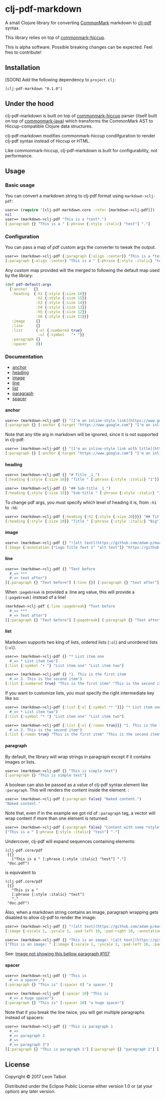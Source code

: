 # clj-pdf-markdown

A small Clojure library for converting [CommonMark][1] markdown to [clj-pdf][2] syntax. 

This library relies on top of [commonmark-hiccup][3].

This is alpha software. Possible breaking changes can be expected. Feel fres to contribute!

[1]: http://spec.commonmark.org/
[2]: https://github.com/yogthos/clj-pdf


## Installation

[SOON] Add the following dependency to `project.clj`:

    [clj-pdf-markdown "0.1.0"]


## Under the hood

clj-pdf-markdown is built on top of [commonmark-hiccup][3] parser (itself built on top of [commonmark-java][4]) which transforms the CommonMark AST to Hiccup-compatible Clojure data structures. 

clj-pdf-markdown modifies commonmark-hiccup condifguration to render clj-pdf syntax instead of Hiccup or HTML.

Like commonmark-hiccup, clj-pdf-markdown is built for configurability, not performance.

[3]: https://github.com/bitterblue/commonmark-hiccup
[4]: https://github.com/atlassian/commonmark-java

## Usage

### Basic usage
You can convert a markdown string to clj-pdf format using `markdown->clj-pdf`:

```clojure
user=> (require '[clj-pdf-markdown.core :refer [markdown->clj-pdf]])
nil
user=> (markdown->clj-pdf "This is a *test*.")
[:paragraph {} "This is a " [:phrase {:style :italic} "test"] "."]
```

### Configuration

You can pass a map of pdf custom args the converter to tweak the output. 

```clojure
user=> (markdown->clj-pdf {:paragraph {:align :center}} "This is a *test*.")
[:paragraph {:align :center} "This is a " [:phrase {:style :italic} "test"] "."]
```
Any custom map provided will the merged to following the default map used by the library:
```clojure
(def pdf-default-args 
  {:anchor   {}
   :heading  {:h1 {:style {:size 16}}
              :h2 {:style {:size 15}}
              :h3 {:style {:size 14}}
              :h4 {:style {:size 13}}
              :h5 {:style {:size 12}}
              :h6 {:style {:size 11}}}
   :image     {}
   :line      {}
   :list      {:ol {:numbered true}
               :ul {:symbol   "• "}}
   :paragraph {}
   :spacer    0})
```

### Documentation
- [anchor](#anchor)
- [heading](#heading)
- [image](#image)
- [line](#line)
- [list](#list)
- [paragraph](#paragraph)
- [spacer](#spacer)

#### anchor
```clojure
user=> (markdown->clj-pdf {} "[I'm an inline-style link](https://www.google.com)")
[:paragraph {} [:anchor {:target "https://www.google.com"} "I'm an inline-style link"]]
```
Note that any title arg in markdown will be ignored, since it is not supported in clj-pdf:
```clojure
user=> (markdown->clj-pdf {} "[I'm an inline-style link with title](https://www.google.com \"Google's Homepage\")")
[:paragraph {} [:anchor {:target "https://www.google.com"} "I'm an inline-style link with title"]]
```

#### heading
```clojure
user=> (markdown->clj-pdf {} "# Title _1_")
[:heading {:style {:size 16}} "Title " [:phrase {:style :italic} "1"]]

user=> (markdown->clj-pdf {} "## Sub-title _1_")
[:heading {:style {:size 15}} "Sub-title " [:phrase {:style :italic} "1"]]
```
To change pdf args, you must specify which level of heading it is, from `:h1` to `:h6`:
```clojure
user=> (markdown->clj-pdf {:heading {:h2 {:style {:size 20}}}} "## Title _Big_") 
[:heading {:style {:size 20}} "Title " [:phrase {:style :italic} "Big"]]
```

#### image
```clojure
user=> (markdown->clj-pdf {} "![alt text](https://github.com/adam-p/markdown-here/raw/master/src/common/images/icon48.png \"Logo Title Text 1\")")
[:Image {:annotation ["Logo Title Text 1" "alt text"]} "https://github.com/adam-p/markdown-here/raw/master/src/common/images/icon48.png"]
```


#### line
```clojure
user=> (markdown->clj-pdf {} "Text before
  #_=> ***
  #_=> text after")
[[:paragraph {} "Text before"] [:line {}] [:paragraph {} "text after"]]
```
When `:pagebreak` is provided a :line arg value, this will provide a `[:pagebreak]` instead of a line!
```clojure
(markdown->clj-pdf {:line :pagebreak} "Text before
  #_=> ***
  #_=> Text after")
[[:paragraph {} "Text before"] [:pagebreak] [:paragraph {} "Text after"]]
```

#### list

Markdown supports two king of lists, ordered lists (`:ol`) and unordered lists (`:ul`).

```clojure
user=> (markdown->clj-pdf {} "* List item one
  #_=> * List item two")
[:list {:symbol "• "} "List item one" "List item two"]

user=> (markdown->clj-pdf {} "1. This is the first item
  #_=> 2. This is the second item")
[:list {:numbered true} "This is the first item" "This is the second item"]
```

If you want to customize lists, you must specify the right intermediate key like so:

```clojure
user=> (markdown->clj-pdf {:list {:ul {:symbol "* "}}} "* List item one
  #_=> * List item two")
[:list {:symbol "* "} "List item one" "List item two"]

user=> (markdown->clj-pdf {:list {:ol {:roman true}}} "1. This is the first item
  #_=> 2. This is the second item")
[:list {:roman true} "This is the first item" "This is the second item"]
```

#### paragraph
By default, the library will wrap strings in paragraph except if it contains images or lists. 
```clojure
user=> (markdown->clj-pdf {} "This is simple text")
[:paragraph {} "This is simple text"]
```

A boolean can also be passed as a value of clj-pdf syntax element like `:paragraph`. This will renders the content inside the element. :

```clojure
user=> (markdown->clj-pdf {:paragraph false} "Naked content.")
"Naked content."
```

Note that, even if in the example we got rid of `:paragraph` tag, a vector will wrap content if more than one element is returned:

```clojure
user=> (markdown->clj-pdf {:paragraph false} "Content with some *style*."))
["This is a " [:phrase {:style :italic} "test"] "."]
```

Undercover, clj-pdf will expand sequences containing elements:
``` 
(clj-pdf.core/pdf
 [{}
   ["This is a " [:phrase {:style :italic} "test"] "."]
 "doc.pdf")
 ```
is equivalent to
```
(clj-pdf.core/pdf
 [{}
   "This is a "
   [:phrase {:style :italic} "test"] 
   "."
 "doc.pdf")
```

Àlso, when a markdown string contains an image, paragraph wrapping gets disabled to allow clj-pdf to render the image:
```clojure
user=> (markdown->clj-pdf {} "![alt text](https://github.com/adam-p/markdown-here/raw/master/src/common/images/icon48.png \"Logo Title Text 1\")")
[:image {:xscale 1, :yscale 1, :pad-left 10, :pad-right 10, :annotation ["Logo Title Text 1" "alt text"]} "https://github.com/adam-p/markdown-here/raw/master/src/common/images/icon48.png"]

user=> (markdown->clj-pdf {} "This is an image: ![alt text](https://github.com/adam-p/markdown-here/raw/master/src/common/images/icon48.png \"Logo Title Text 1\")")
["This is an image: " [:image {:xscale 1, :yscale 1, :pad-left 10, :pad-right 10, :annotation ["Logo Title Text 1" "alt text"]} "https://github.com/adam-p/markdown-here/raw/master/src/common/images/icon48.png"]]
```
See: [Image not showing this bellow paragraph #107](https://github.com/yogthos/clj-pdf/issues/107)

#### spacer

```clojure
user=> (markdown->clj-pdf {} "This is
  #_=> a spacer.")
[:paragraph {} "This is" [:spacer 0] "a spacer."]

user=> (markdown->clj-pdf {:spacer 10} "This is
  #_=> a huge spacer")
[:paragraph {} "This is" [:spacer 10] "a huge spacer"]
```
Note that if you break the line twice, you will get multiple paragraphs instead of spacers:

```clojure
user=> (markdown->clj-pdf {} "This is paragraph 1
  #_=> 
  #_=> paragraph 2
  #_=> 
  #_=> paragraph 3")
[[:paragraph {} "This is paragraph 1"] [:paragraph {} "paragraph 2"] [:paragraph {} "paragraph 3"]]
```


## License

Copyright © 2017 Leon Talbot

Distributed under the Eclipse Public License either version 1.0 or (at
your option) any later version.
